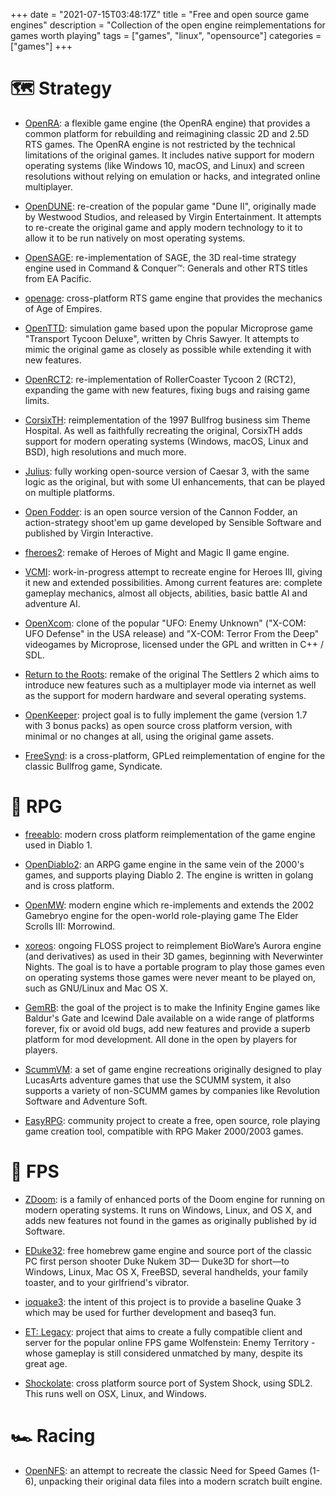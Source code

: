 +++
date = "2021-07-15T03:48:17Z"
title = "Free and open source game engines"
description = "Collection of the open engine reimplementations for games worth playing"
tags = ["games", "linux", "opensource"]
categories = ["games"]
+++

# 🗺 Strategy
* [OpenRA](https://www.openra.net/): a flexible game engine (the OpenRA engine) that provides a common platform for rebuilding and reimagining classic 2D and 2.5D RTS games. The OpenRA engine is not restricted by the technical limitations of the original games. It includes native support for modern operating systems (like Windows 10, macOS, and Linux) and screen resolutions without relying on emulation or hacks, and integrated online multiplayer.

* [OpenDUNE](https://github.com/OpenDUNE/OpenDUNE): re-creation of the popular game "Dune II", originally made by Westwood Studios, and released by Virgin Entertainment. It attempts to re-create the original game and apply modern technology to it to allow it to be run natively on most operating systems.

* [OpenSAGE](https://opensage.github.io/): re-implementation of SAGE, the 3D real-time strategy engine used in Command & Conquer™: Generals and other RTS titles from EA Pacific.

* [openage](http://openage.dev/): cross-platform RTS game engine that provides the mechanics of Age of Empires.

* [OpenTTD](https://www.openttd.org/): simulation game based upon the popular Microprose game "Transport Tycoon Deluxe", written by Chris Sawyer. It attempts to mimic the original game as closely as possible while extending it with new features.

* [OpenRCT2](https://openrct2.org/): re-implementation of RollerCoaster Tycoon 2 (RCT2), expanding the game with new features, fixing bugs and raising game limits.

* [CorsixTH](https://corsixth.com/): reimplementation of the 1997 Bullfrog business sim Theme Hospital. As well as faithfully recreating the original, CorsixTH adds support for modern operating systems (Windows, macOS, Linux and BSD), high resolutions and much more.

* [Julius](https://github.com/bvschaik/julius): fully working open-source version of Caesar 3, with the same logic as the original, but with some UI enhancements, that can be played on multiple platforms.

* [Open Fodder](http://openfodder.com/): is an open source version of the  Cannon Fodder, an action-strategy shoot'em up game developed by Sensible Software and published by Virgin Interactive.

* [fheroes2](https://ihhub.github.io/fheroes2/): remake of Heroes of Might and Magic II game engine.

* [VCMI](https://vcmi.eu/): work-in-progress attempt to recreate engine for Heroes III, giving it new and extended possibilities. Among current features are: complete gameplay mechanics, almost all objects, abilities, basic battle AI and adventure AI.

* [OpenXcom](https://openxcom.org/): clone of the popular "UFO: Enemy Unknown" ("X-COM: UFO Defense" in the USA release) and "X-COM: Terror From the Deep" videogames by Microprose, licensed under the GPL and written in C++ / SDL.

* [Return to the Roots](https://www.siedler25.org/): remake of the original The Settlers 2 which aims to introduce new features such as a multiplayer mode via internet as well as the support for modern hardware and several operating systems.

* [OpenKeeper](https://github.com/tonihele/OpenKeeper): project goal is to fully implement the game (version 1.7 with 3 bonus packs) as open source cross platform version, with minimal or no changes at all, using the original game assets.

* [FreeSynd](https://freesynd.sourceforge.io/): is a cross-platform, GPLed reimplementation of engine for the classic Bullfrog game, Syndicate.


# 📜 RPG
* [freeablo](https://freeablo.org/): modern cross platform reimplementation of the game engine used in Diablo 1.

* [OpenDiablo2](https://opendiablo2.com/): an ARPG game engine in the same vein of the 2000's games, and supports playing Diablo 2. The engine is written in golang and is cross platform.

* [OpenMW](https://openmw.org/): modern engine which re-implements and extends the 2002 Gamebryo engine for the open-world role-playing game The Elder Scrolls III: Morrowind.

* [xoreos](https://xoreos.org/): ongoing FLOSS project to reimplement BioWare’s Aurora engine (and derivatives) as used in their 3D games, beginning with Neverwinter Nights. The goal is to have a portable program to play those games even on operating systems those games were never meant to be played on, such as GNU/Linux and Mac OS X.

* [GemRB](https://gemrb.org/): the goal of the project is to make the Infinity Engine games like Baldur's Gate and Icewind Dale available on a wide range of platforms forever, fix or avoid old bugs, add new features and provide a superb platform for mod development. All done in the open by players for players.

* [ScummVM](https://www.scummvm.org/): a set of game engine recreations originally designed to play LucasArts adventure games that use the SCUMM system, it also supports a variety of non-SCUMM games by companies like Revolution Software and Adventure Soft.

* [EasyRPG](https://easyrpg.org/): community project to create a free, open source, role playing game creation tool, compatible with RPG Maker 2000/2003 games.

# 🔫 FPS
* [ZDoom](https://www.zdoom.org/): is a family of enhanced ports of the Doom engine for running on modern operating systems. It runs on Windows, Linux, and OS X, and adds new features not found in the games as originally published by id Software.

* [EDuke32](https://www.eduke32.com/): free homebrew game engine and source port of the classic PC first person shooter Duke Nukem 3D— Duke3D for short—to Windows, Linux, Mac OS X, FreeBSD, several handhelds, your family toaster, and to your girlfriend's vibrator.

* [ioquake3](https://ioquake3.org/): the intent of this project is to provide a baseline Quake 3 which may be used for further development and baseq3 fun.

* [ET: Legacy](https://www.etlegacy.com/): project that aims to create a fully compatible client and server for the popular online FPS game Wolfenstein: Enemy Territory - whose gameplay is still considered unmatched by many, despite its great age.

* [Shockolate](https://github.com/Interrupt/systemshock): cross platform source port of System Shock, using SDL2. This runs well on OSX, Linux, and Windows.

# 🏎 Racing
* [OpenNFS](https://opennfs.com/): an attempt to recreate the classic Need for Speed Games (1-6), unpacking their original data files into a modern scratch built engine.
